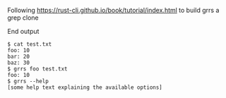 Following https://rust-cli.github.io/book/tutorial/index.html
to build grrs a grep clone

End output 
```
$ cat test.txt
foo: 10
bar: 20
baz: 30
$ grrs foo test.txt
foo: 10
$ grrs --help
[some help text explaining the available options]
```
